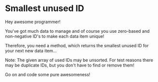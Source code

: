 # Smallest unused ID
Hey awesome programmer!

You've got much data to manage and of course you use zero-based and non-negative ID's to make each data item unique!

Therefore, you need a method, which returns the smallest unused ID for your next new data item...

Note: The given array of used IDs may be unsorted. For test reasons there may be duplicate IDs, but you don't have to find or remove them!

Go on and code some pure awesomeness!
